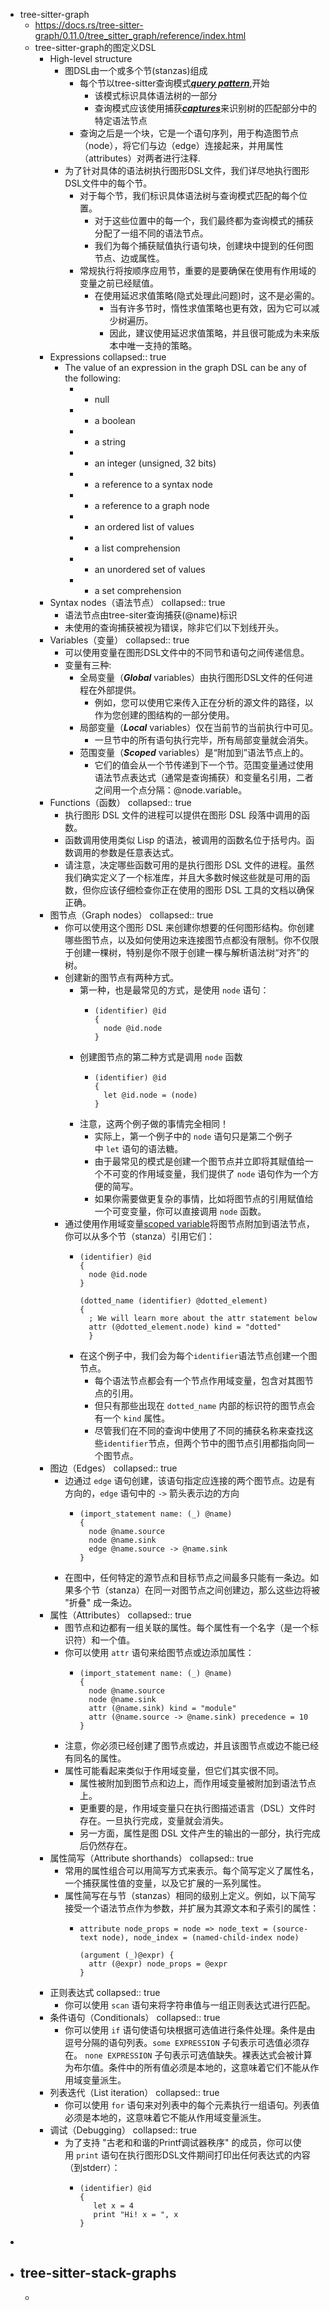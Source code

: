 - tree-sitter-graph
	- https://docs.rs/tree-sitter-graph/0.11.0/tree_sitter_graph/reference/index.html
	- tree-sitter-graph的图定义DSL
		- High-level structure
			- 图DSL由一个或多个节(stanzas)组成
				- 每个节以tree-sitter查询模式[***query pattern***](https://tree-sitter.github.io/tree-sitter/using-parsers#pattern-matching-with-queries),开始
					- 该模式标识具体语法树的一部分
					- 查询模式应该使用捕获[***captures***](https://tree-sitter.github.io/tree-sitter/using-parsers#capturing-nodes)来识别树的匹配部分中的特定语法节点
				- 查询之后是一个块，它是一个语句序列，用于构造图节点（node），将它们与边（edge）连接起来，并用属性（attributes）对两者进行注释.
			- 为了针对具体的语法树执行图形DSL文件，我们详尽地执行图形DSL文件中的每个节。
				- 对于每个节，我们标识具体语法树与查询模式匹配的每个位置。
					- 对于这些位置中的每一个，我们最终都为查询模式的捕获分配了一组不同的语法节点。
					- 我们为每个捕获赋值执行语句块，创建块中提到的任何图节点、边或属性。
				- 常规执行将按顺序应用节，重要的是要确保在使用有作用域的变量之前已经赋值。
					- 在使用延迟求值策略(隐式处理此问题)时，这不是必需的。
						- 当有许多节时，惰性求值策略也更有效，因为它可以减少树遍历。
						- 因此，建议使用延迟求值策略，并且很可能成为未来版本中唯一支持的策略。
		- Expressions
		  collapsed:: true
			- The value of an expression in the graph DSL can be any of the following:
				- - null
				- - a boolean
				- - a string
				- - an integer (unsigned, 32 bits)
				- - a reference to a syntax node
				- - a reference to a graph node
				- - an ordered list of values
				- - a list comprehension
				- - an unordered set of values
				- - a set comprehension
		- Syntax nodes（语法节点）
		  collapsed:: true
			- 语法节点由tree-siter查询捕获(@name)标识
			- 未使用的查询捕获被视为错误，除非它们以下划线开头。
		- Variables（变量）
		  collapsed:: true
			- 可以使用变量在图形DSL文件中的不同节和语句之间传递信息。
			- 变量有三种:
				- 全局变量（***Global*** variables）由执行图形DSL文件的任何进程在外部提供。
					- 例如，您可以使用它来传入正在分析的源文件的路径，以作为您创建的图结构的一部分使用。
				- 局部变量（***Local*** variables）仅在当前节的当前执行中可见。
					- 一旦节中的所有语句执行完毕，所有局部变量就会消失。
				- 范围变量（***Scoped*** variables）是“附加到”语法节点上的。
					- 它们的值会从一个节传递到下一个节。范围变量通过使用语法节点表达式（通常是查询捕获）和变量名引用，二者之间用一个点分隔：@node.variable。
		- Functions（函数）
		  collapsed:: true
			- 执行图形 DSL 文件的进程可以提供在图形 DSL 段落中调用的函数。
			- 函数调用使用类似 Lisp 的语法，被调用的函数名位于括号内。函数调用的参数是任意表达式。
			- 请注意，决定哪些函数可用的是执行图形 DSL 文件的进程。虽然我们确实定义了一个标准库，并且大多数时候这些就是可用的函数，但你应该仔细检查你正在使用的图形 DSL 工具的文档以确保正确。
		- 图节点（Graph nodes）
		  collapsed:: true
			- 你可以使用这个图形 DSL 来创建你想要的任何图形结构。你创建哪些图节点，以及如何使用边来连接图节点都没有限制。你不仅限于创建一棵树，特别是你不限于创建一棵与解析语法树“对齐”的树。
			- 创建新的图节点有两种方式。
				- 第一种，也是最常见的方式，是使用 `node` 语句：
					- ```
					  (identifier) @id
					  {
					    node @id.node
					  }
					  ```
				- 创建图节点的第二种方式是调用 `node` 函数
					- ```
					  (identifier) @id
					  {
					    let @id.node = (node)
					  }
					  ```
				- 注意，这两个例子做的事情完全相同！
					- 实际上，第一个例子中的 `node` 语句只是第二个例子中 `let` 语句的语法糖。
					- 由于最常见的模式是创建一个图节点并立即将其赋值给一个不可变的作用域变量，我们提供了 `node` 语句作为一个方便的简写。
					- 如果你需要做更复杂的事情，比如将图节点的引用赋值给一个可变变量，你可以直接调用 `node` 函数。
			- 通过使用作用域变量[scoped variable](https://docs.rs/tree-sitter-graph/0.11.0/tree_sitter_graph/reference/index.html#variables)将图节点附加到语法节点，你可以从多个节（stanza）引用它们：
				- ```
				  (identifier) @id
				  {
				    node @id.node
				  }
				  
				  (dotted_name (identifier) @dotted_element)
				  {
				    ; We will learn more about the attr statement below
				    attr (@dotted_element.node) kind = "dotted"
				    }
				  ```
				- 在这个例子中，我们会为每个`identifier`语法节点创建一个图节点。
					- 每个语法节点都会有一个节点作用域变量，包含对其图节点的引用。
					- 但只有那些出现在 `dotted_name` 内部的标识符的图节点会有一个 `kind` 属性。
					- 尽管我们在不同的查询中使用了不同的捕获名称来查找这些`identifier`节点，但两个节中的图节点引用都指向同一个图节点。
		- 图边（Edges）
		  collapsed:: true
			- 边通过 `edge` 语句创建，该语句指定应连接的两个图节点。边是有方向的，`edge` 语句中的 `->` 箭头表示边的方向
				- ```
				  (import_statement name: (_) @name)
				  {
				    node @name.source
				    node @name.sink
				    edge @name.source -> @name.sink
				  }
				  ```
			- 在图中，任何特定的源节点和目标节点之间最多只能有一条边。如果多个节（stanza）在同一对图节点之间创建边，那么这些边将被 "折叠" 成一条边。
		- 属性（Attributes）
		  collapsed:: true
			- 图节点和边都有一组关联的属性。每个属性有一个名字（是一个标识符）和一个值。
			- 你可以使用 `attr` 语句来给图节点或边添加属性：
				- ```
				  (import_statement name: (_) @name)
				  {
				    node @name.source
				    node @name.sink
				    attr (@name.sink) kind = "module"
				    attr (@name.source -> @name.sink) precedence = 10
				  }
				  ```
			- 注意，你必须已经创建了图节点或边，并且该图节点或边不能已经有同名的属性。
			- 属性可能看起来类似于作用域变量，但它们其实很不同。
				- 属性被附加到图节点和边上，而作用域变量被附加到语法节点上。
				- 更重要的是，作用域变量只在执行图描述语言（DSL）文件时存在。一旦执行完成，变量就会消失。
				- 另一方面，属性是图 DSL 文件产生的输出的一部分，执行完成后仍然存在。
		- 属性简写（Attribute shorthands）
		  collapsed:: true
			- 常用的属性组合可以用简写方式来表示。每个简写定义了属性名，一个捕获属性值的变量，以及它扩展的一系列属性。
			- 属性简写在与节（stanzas）相同的级别上定义。例如，以下简写接受一个语法节点作为参数，并扩展为其源文本和子索引的属性：
				- ```
				  attribute node_props = node => node_text = (source-text node), node_index = (named-child-index node)
				  
				  (argument (_)@expr) {
				    attr (@expr) node_props = @expr
				  }
				  ```
		- 正则表达式
		  collapsed:: true
			- 你可以使用 `scan` 语句来将字符串值与一组正则表达式进行匹配。
		- 条件语句（Conditionals）
		  collapsed:: true
			- 你可以使用 `if` 语句使语句块根据可选值进行条件处理。条件是由逗号分隔的语句列表。`some EXPRESSION` 子句表示可选值必须存在。 `none EXPRESSION` 子句表示可选值缺失。裸表达式会被计算为布尔值。条件中的所有值必须是本地的，这意味着它们不能从作用域变量派生。
		- 列表迭代（List iteration）
		  collapsed:: true
			- 你可以使用 `for` 语句来对列表中的每个元素执行一组语句。列表值必须是本地的，这意味着它不能从作用域变量派生。
		- 调试（Debugging）
		  collapsed:: true
			- 为了支持 "古老和和谐的Printf调试器秩序" 的成员，你可以使用 `print` 语句在执行图形DSL文件期间打印出任何表达式的内容（到stderr）：
				- ```
				  (identifier) @id
				  {
				     let x = 4
				     print "Hi! x = ", x
				  }
				  ```
-
- tree-sitter-stack-graphs
	-
	-
